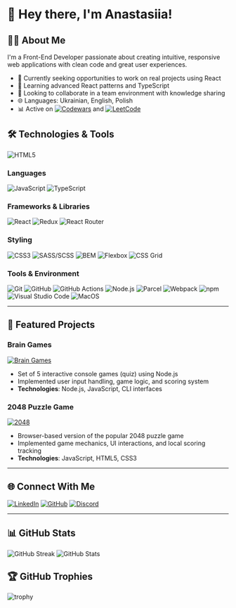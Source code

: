 # 👋 Hey there, I'm Anastasiia!


## 👩‍💻 About Me
I'm a Front-End Developer passionate about creating intuitive, responsive web applications with clean code and great user experiences.

- 🔭 Currently seeking opportunities to work on real projects using React
- 🌱 Learning advanced React patterns and TypeScript
- 👯 Looking to collaborate in a team environment with knowledge sharing
- 🌐 Languages: Ukrainian, English, Polish
- 📊 Active on [![Codewars](https://img.shields.io/badge/Codewars-B1361E?logo=codewars&logoColor=fff)](https://www.codewars.com/users/AsyaYeromina) and [![LeetCode](https://img.shields.io/badge/LeetCode-000000?logo=LeetCode&logoColor=#d16c06)](https://leetcode.com/u/AsyaYeromina/)


## 🛠️ Technologies & Tools

![HTML5](https://img.shields.io/badge/HTML5-E34F26?style=for-the-badge&logo=html5&logoColor=white)

### Languages
![JavaScript](https://img.shields.io/badge/JavaScript-F7DF1E?style=for-the-badge&logo=javascript&logoColor=black)
![TypeScript](https://img.shields.io/badge/TypeScript-3178C6?style=for-the-badge&logo=typescript&logoColor=white)

### Frameworks & Libraries
![React](https://img.shields.io/badge/React-61DAFB?style=for-the-badge&logo=react&logoColor=black)
![Redux](https://img.shields.io/badge/Redux-764ABC?style=for-the-badge&logo=redux&logoColor=white)
![React Router](https://img.shields.io/badge/React_Router-CA4245?style=for-the-badge&logo=react-router&logoColor=white)

### Styling
![CSS3](https://img.shields.io/badge/CSS3-1572B6?style=for-the-badge&logo=css3&logoColor=white)
![SASS/SCSS](https://img.shields.io/badge/SASS/SCSS-CC6699?style=for-the-badge&logo=sass&logoColor=white)
![BEM](https://img.shields.io/badge/BEM-000000?style=for-the-badge&logo=bem&logoColor=white)
![Flexbox](https://img.shields.io/badge/Flexbox-38B2AC?style=for-the-badge&logo=css3&logoColor=white)
![CSS Grid](https://img.shields.io/badge/CSS_Grid-1572B6?style=for-the-badge&logo=css3&logoColor=white)

### Tools & Environment
![Git](https://img.shields.io/badge/Git-F05032?style=for-the-badge&logo=git&logoColor=white)
![GitHub](https://img.shields.io/badge/GitHub-181717?style=for-the-badge&logo=github&logoColor=white)
![GitHub Actions](https://img.shields.io/badge/GitHub_Actions-2088FF?style=for-the-badge&logo=github-actions&logoColor=white)
![Node.js](https://img.shields.io/badge/Node.js-339933?style=for-the-badge&logo=node.js&logoColor=white)
![Parcel](https://img.shields.io/badge/Parcel-21374B?style=for-the-badge&logo=parcel&logoColor=white)
![Webpack](https://img.shields.io/badge/Webpack-8DD6F9?style=for-the-badge&logo=webpack&logoColor=black)
![npm](https://img.shields.io/badge/npm-CB3837?style=for-the-badge&logo=npm&logoColor=white)
![Visual Studio Code](https://custom-icon-badges.demolab.com/badge/VS_Code-0078d7.svg?style=for-the-badge&logo=vsc&logoColor=white)
![MacOS](https://img.shields.io/badge/MacOS-000000?style=for-the-badge&logo=apple&logoColor=white)

---
## 🚀 Featured Projects

### Brain Games
[![Brain Games](https://github-readme-stats.vercel.app/api/pin/?username=AsyaYeromina&repo=frontend-project-lvl1&theme=ambient_gradient)](https://github.com/AsyaYeromina/frontend-project-lvl1)
- Set of 5 interactive console games (quiz) using Node.js
- Implemented user input handling, game logic, and scoring system
- **Technologies**: Node.js, JavaScript, CLI interfaces

### 2048 Puzzle Game
[![2048](https://github-readme-stats.vercel.app/api/pin/?username=AsyaYeromina&repo=js_2048_game&theme=ambient_gradient)](https://github.com/AsyaYeromina/js_2048_game)
- Browser-based version of the popular 2048 puzzle game
- Implemented game mechanics, UI interactions, and local scoring tracking
- **Technologies**: JavaScript, HTML5, CSS3

<!--
### Internet Shop (E-commerce)
[![Shop](https://github-readme-stats.vercel.app/api/pin/?username=AsyaYeromina&repo=react-shop&theme=ambient_gradient)](https://github.com/AsyaYeromina/react-shop)
- Full-featured web store with product catalogue, product page and cart
- Implemented state management and REST API integration
- **Technologies**: TypeScript, React, Redux, REST API
-->
---


## 🌐 Connect With Me
[![LinkedIn](https://custom-icon-badges.demolab.com/badge/LinkedIn-0A66C2?style=for-the-badge&logo=linkedin-white&logoColor=fff)](https://www.linkedin.com/in/anastasia-yeromina-7136a031/)
[![GitHub](https://img.shields.io/badge/GitHub-181717?style=for-the-badge&logo=github&logoColor=white)](https://github.com/AsyaYeromina)
[![Discord](https://img.shields.io/badge/Discord-%235865F2.svg?style=for-the-badge&logo=discord&logoColor=white)](https://discord.com/users/984448511066120192)


---

## 📊 GitHub Stats

![GitHub Streak](https://streak-stats.demolab.com?user=AsyaYeromina&theme=transparent) ![GitHub Stats](https://github-readme-stats.vercel.app/api?username=AsyaYeromina&show_icons=true&theme=transparent)
<!-- &include_all_commits=true --> 
<!-- ![Top Languages](https://github-readme-stats.vercel.app/api/top-langs/?username=AsyaYeromina&layout=compact&theme=transparent)--> 


## 🏆 GitHub Trophies
![trophy](https://github-profile-trophy.vercel.app/?username=AsyaYeromina&theme=flat&rank=-?&margin-w=15)
